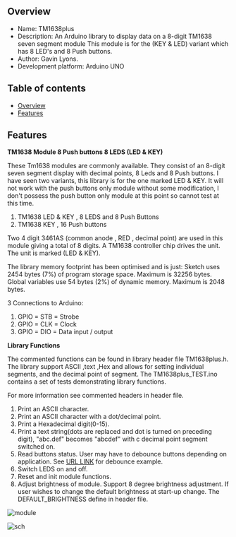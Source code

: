 

Overview
--------------------------------------------
* Name: TM1638plus
* Description: An Arduino library to display data on a 8-digit TM1638 seven segment module
This module is for the (KEY & LED) variant which has 8 LED's and 8 Push buttons.
* Author: Gavin Lyons.
* Development platform: Arduino UNO


Table of contents
---------------------------

  * [Overview](#overview)
  * [Features](#features)

Features
----------------------


**TM1638 Module 8 Push buttons 8 LEDS (LED & KEY)**

These Tm1638 modules are commonly available. 
They consist of an 8-digit seven segment display with decimal points,
8 Leds and 8 Push buttons.
I have seen two variants, this library is for the one marked LED & KEY.
It will not work with the push buttons only module without some modification,
I don't possess the push button only module at this point so cannot test at this time.

1. TM1638 LED & KEY , 8 LEDS and 8 Push Buttons
2. TM1638 KEY , 16 Push buttons

Two 4 digit 3461AS (common anode , RED , decimal point) are used in this module
giving a total of 8 digits. A TM1638 controller chip drives the unit.
The unit is marked (LED & KEY).

The library memory footprint has been optimised and is just:
Sketch uses 2454 bytes (7%) of program storage space. Maximum is 32256 bytes.
Global variables use 54 bytes (2%) of dynamic memory. Maximum is 2048 bytes.


3 Connections to Arduino: 

1. GPIO = STB = Strobe
2. GPIO  = CLK  = Clock
3. GPIO = DIO = Data input / output


**Library Functions**

The commented functions can be found in library header file TM1638plus.h.
The library support ASCII ,text ,Hex and allows for setting individual segments,
and the decimal point of segment.
The TM1638plus_TEST.ino contains a set of tests demonstrating library functions.

For more information see commented headers in header file. 

1. Print an ASCII character.
2. Print an ASCII character with a dot/decimal point.
3. Print a Hexadecimal digit(0-15).
4. Print a text string(dots are replaced and dot is turned on preceding digit), 
"abc.def" becomes "abcdef" with c decimal point segment switched on.
5. Read buttons status. User may have to debounce buttons depending on application.
See [URL LINK](https://github.com/gavinlyonsrepo/Arduino_Clock_3) for debounce example.
6. Switch LEDS on and off.
7. Reset and init module functions.
8. Adjust brightness of module. Support 8 degree brightness adjustment.
If user wishes to change the default brightness at start-up change.
The DEFAULT_BRIGHTNESS define in header file. 


![ module ](https://github.com/gavinlyonsrepo/pic_16F18446_projects/blob/master/images/TM1638.jpg)


![ sch ](https://github.com/gavinlyonsrepo/pic_16F18446_projects/blob/master/images/TM1638_2.jpg)
